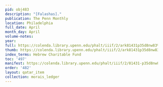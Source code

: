 ```yaml
---
pid: obj483
description: "[Falashas]."
publication: The Penn Monthly
location: Philadelphia
full_date: April
month_day: April
volume-notes:
year:
full: https://colenda.library.upenn.edu/phalt/iiif/2/ark81431p35d8nw83%2FSHA256E-s6624404--1e6bdff3c178349dfae31b859f87615a60d51adce79bd4fd049480661f1e092d.jpeg/full/3500,/0/default.jpg
thumb: https://colenda.library.upenn.edu/phalt/iiif/2/ark81431p35d8nw83%2FSHA256E-s6624404--1e6bdff3c178349dfae31b859f87615a60d51adce79bd4fd049480661f1e092d.jpeg/full/!200,200/0/default.jpg
index_terms: Hebrew Charitable Fund
toc: '497'
manifest: https://colenda.library.upenn.edu/phalt/iiif/2/81431-p35d8nw83/manifest
order: '482'
layout: qatar_item
collection: morais_ledger
---
```

